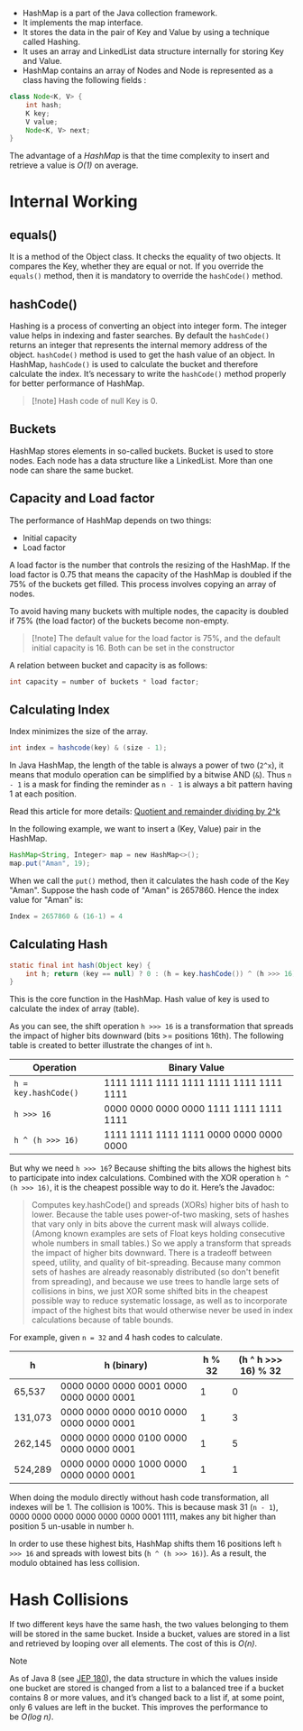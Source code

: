 - HashMap is a part of the Java collection framework.
- It implements the map interface.
- It stores the data in the pair of Key and Value by using a technique called Hashing.
- It uses an array and LinkedList data structure internally for storing Key and Value.
- HashMap contains an array of Nodes and Node is represented as a class having the following fields : 

```java
class Node<K, V> {
	int hash;
	K key;
	V value;
	Node<K, V> next;
}
```


The advantage of a _HashMap_ is that the time complexity to insert and retrieve a value is _O(1)_ on average.

# Internal Working

## equals()

It is a method of the Object class. It checks the equality of two objects. It compares the Key, whether they are equal or not. If you override the `equals()` method, then it is mandatory to override the `hashCode()` method.

## hashCode()

Hashing is a process of converting an object into integer form. The integer value helps in indexing and faster searches. By default the `hashCode()` returns an integer that represents the internal memory address of the object. `hashCode()` method is used to get the hash value of an object. In HashMap, `hashCode()` is used to calculate the bucket and therefore calculate the index. It’s necessary to write the `hashCode()` method properly for better performance of HashMap.

>[!note] Hash code of null Key is 0.

## Buckets

HashMap stores elements in so-called buckets. Bucket is used to store nodes. Each node has a data structure like a LinkedList. More than one node can share the same bucket.

## Capacity and Load factor

The performance of HashMap depends on two things:
- Initial capacity
- Load factor

A load factor is the number that controls the resizing of the HashMap. If the load factor is 0.75 that means the capacity of the HashMap is doubled if the 75% of the buckets get filled. This process involves copying an array of nodes.

To avoid having many buckets with multiple nodes, the capacity is doubled if 75% (the load factor) of the buckets become non-empty.

>[!note] The default value for the load factor is 75%, and the default initial capacity is 16. Both can be set in the constructor

A relation between bucket and capacity is as follows:

```java
int capacity = number of buckets * load factor;
```


## Calculating Index

Index minimizes the size of the array.

```java
int index = hashcode(key) & (size - 1);
```

In Java HashMap, the length of the table is always a power of two (`2^x`), it means that modulo operation can be simplified by a bitwise AND (`&`). Thus `n - 1` is a mask for finding the reminder as `n - 1` is always a bit pattern having 1 at each position.

Read this article for more details: [Quotient and remainder dividing by 2^k](https://www.geeksforgeeks.org/quotient-remainder-dividing-2k-power-2/)

In the following example, we want to insert a (Key, Value) pair in the HashMap.

```java
HashMap<String, Integer> map = new HashMap<>();  
map.put("Aman", 19);
```

When we call the `put()` method, then it calculates the hash code of the Key "Aman". Suppose the hash code of "Aman" is 2657860. Hence the index value for "Aman" is:

```java
Index = 2657860 & (16-1) = 4
```


## Calculating Hash

```java
static final int hash(Object key) {
	int h; return (key == null) ? 0 : (h = key.hashCode()) ^ (h >>> 16);
}
```

This is the core function in the HashMap. Hash value of key is used to calculate the index of array (table).

As you can see, the shift operation `h >>> 16` is a transformation that spreads the impact of higher bits downward (bits >= positions 16th). The following table is created to better illustrate the changes of int `h`.

| Operation            | Binary Value                            |
| -------------------- | --------------------------------------- |
| `h = key.hashCode()` | 1111 1111 1111 1111 1111 1111 1111 1111 |
| `h >>> 16`           | 0000 0000 0000 0000 1111 1111 1111 1111 |
| `h ^ (h >>> 16)`     | 1111 1111 1111 1111 0000 0000 0000 0000 |

But why we need `h >>> 16`? Because shifting the bits allows the highest bits to participate into index calculations. Combined with the XOR operation `h ^ (h >>> 16)`, it is the cheapest possible way to do it. Here’s the Javadoc:

>Computes key.hashCode() and spreads (XORs) higher bits of hash to lower.  Because the table uses power-of-two masking, sets of hashes that vary only in bits above the current mask will always collide. (Among known examples are sets of Float keys holding consecutive whole numbers in small tables.)  So we apply a transform that spreads the impact of higher bits downward. There is a tradeoff between speed, utility, and quality of bit-spreading. Because many common sets of hashes are already reasonably distributed (so don't benefit from spreading), and because we use trees to handle large sets of collisions in bins, we just XOR some shifted bits in the cheapest possible way to reduce systematic lossage, as well as to incorporate impact of the highest bits that would otherwise never be used in index calculations because of table bounds.

For example, given `n = 32` and 4 hash codes to calculate.

| h       | h (binary)                              | h % 32 | (h ^ h >>> 16) % 32 |
| ------- | --------------------------------------- | ------ | ------------------- |
| 65,537  | 0000 0000 0000 0001 0000 0000 0000 0001 | 1      | 0                   |
| 131,073 | 0000 0000 0000 0010 0000 0000 0000 0001 | 1      | 3                   |
| 262,145 | 0000 0000 0000 0100 0000 0000 0000 0001 | 1      | 5                   |
| 524,289 | 0000 0000 0000 1000 0000 0000 0000 0001 | 1      | 1                   |

When doing the modulo directly without hash code transformation, all indexes will be 1. The collision is 100%. This is because mask 31 (`n - 1`), 0000 0000 0000 0000 0000 0000 0001 1111, makes any bit higher than position 5 un-usable in number `h`.

In order to use these highest bits, HashMap shifts them 16 positions left `h >>> 16` and spreads with lowest bits (`h ^ (h >>> 16)`). As a result, the modulo obtained has less collision.



# Hash Collisions

If two different keys have the same hash, the two values belonging to them will be stored in the same bucket. Inside a bucket, values are stored in a list and retrieved by looping over all elements. The cost of this is _O(n)_.

>[!note]
>As of Java 8 (see [JEP 180](https://openjdk.java.net/jeps/180)), the data structure in which the values inside one bucket are stored is changed from a list to a balanced tree if a bucket contains 8 or more values, and it’s changed back to a list if, at some point, only 6 values are left in the bucket. This improves the performance to be _O(log n)_.

